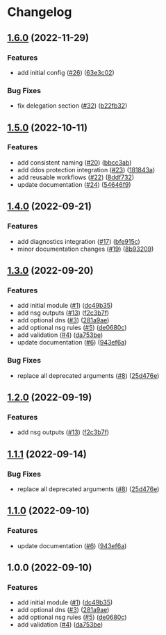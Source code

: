 # Changelog

## [1.6.0](https://github.com/aztfmods/module-azurerm-vnet/compare/v1.5.0...v1.6.0) (2022-11-29)


### Features

* add initial config ([#26](https://github.com/aztfmods/module-azurerm-vnet/issues/26)) ([63e3c02](https://github.com/aztfmods/module-azurerm-vnet/commit/63e3c0274ba23b278ef544a96a35bee03c4fd842))


### Bug Fixes

* fix delegation section ([#32](https://github.com/aztfmods/module-azurerm-vnet/issues/32)) ([b22fb32](https://github.com/aztfmods/module-azurerm-vnet/commit/b22fb32a03234dcbe25fb5bbf60c0fdf3cb5efc9))

## [1.5.0](https://github.com/aztfmods/module-azurerm-vnet/compare/v1.4.0...v1.5.0) (2022-10-11)


### Features

* add consistent naming ([#20](https://github.com/aztfmods/module-azurerm-vnet/issues/20)) ([bbcc3ab](https://github.com/aztfmods/module-azurerm-vnet/commit/bbcc3abcbc3d9c7c24512335ce2db4e00e83c513))
* add ddos protection integration ([#23](https://github.com/aztfmods/module-azurerm-vnet/issues/23)) ([181843a](https://github.com/aztfmods/module-azurerm-vnet/commit/181843abd565786d96e78e11fb4830317cbe7e64))
* add reusable workflows ([#22](https://github.com/aztfmods/module-azurerm-vnet/issues/22)) ([8ddf732](https://github.com/aztfmods/module-azurerm-vnet/commit/8ddf732d4a02ffc2f32296fca6f82960624bfffb))
* update documentation ([#24](https://github.com/aztfmods/module-azurerm-vnet/issues/24)) ([54646f9](https://github.com/aztfmods/module-azurerm-vnet/commit/54646f99b7aa8e742c00de591b094b89a3adb6cd))

## [1.4.0](https://github.com/aztfmods/module-azurerm-vnet/compare/v1.3.0...v1.4.0) (2022-09-21)


### Features

* add diagnostics integration ([#17](https://github.com/aztfmods/module-azurerm-vnet/issues/17)) ([bfe915c](https://github.com/aztfmods/module-azurerm-vnet/commit/bfe915ca4efbb2ef264e66407b8c6e9552e875ba))
* minor documentation changes ([#19](https://github.com/aztfmods/module-azurerm-vnet/issues/19)) ([8b93209](https://github.com/aztfmods/module-azurerm-vnet/commit/8b93209d935f64dee4fcea77f45e1d3a4219308b))

## [1.3.0](https://github.com/aztfmods/module-azurerm-vnet/compare/v1.2.0...v1.3.0) (2022-09-20)


### Features

* add initial module ([#1](https://github.com/aztfmods/module-azurerm-vnet/issues/1)) ([dc49b35](https://github.com/aztfmods/module-azurerm-vnet/commit/dc49b35d1189df4b9d05cf4e98f34da24743737e))
* add nsg outputs ([#13](https://github.com/aztfmods/module-azurerm-vnet/issues/13)) ([f2c3b7f](https://github.com/aztfmods/module-azurerm-vnet/commit/f2c3b7f6975793e645f1f2a7ebb392a5a80c72f4))
* add optional dns ([#3](https://github.com/aztfmods/module-azurerm-vnet/issues/3)) ([281a9ae](https://github.com/aztfmods/module-azurerm-vnet/commit/281a9aea7dc68a6e0c15d14c79d89872d78dc081))
* add optional nsg rules ([#5](https://github.com/aztfmods/module-azurerm-vnet/issues/5)) ([de0680c](https://github.com/aztfmods/module-azurerm-vnet/commit/de0680c74ea3e57bc1636d64e4309f6d390ec5f1))
* add validation ([#4](https://github.com/aztfmods/module-azurerm-vnet/issues/4)) ([da753be](https://github.com/aztfmods/module-azurerm-vnet/commit/da753be82333c8c0e548c680e11a8dc1f8b12cf4))
* update documentation ([#6](https://github.com/aztfmods/module-azurerm-vnet/issues/6)) ([943ef6a](https://github.com/aztfmods/module-azurerm-vnet/commit/943ef6abf194659b756f47944fcdc9e5278d399b))


### Bug Fixes

* replace all deprecated arguments ([#8](https://github.com/aztfmods/module-azurerm-vnet/issues/8)) ([25d476e](https://github.com/aztfmods/module-azurerm-vnet/commit/25d476e3b27e8c7a00880438540471fc333d8f11))

## [1.2.0](https://github.com/aztfmods/module-azurerm-vnet/compare/v1.1.1...v1.2.0) (2022-09-19)


### Features

* add nsg outputs ([#13](https://github.com/aztfmods/module-azurerm-vnet/issues/13)) ([f2c3b7f](https://github.com/aztfmods/module-azurerm-vnet/commit/f2c3b7f6975793e645f1f2a7ebb392a5a80c72f4))

## [1.1.1](https://github.com/dkooll/terraform-azurerm-vnet/compare/v1.1.0...v1.1.1) (2022-09-14)


### Bug Fixes

* replace all deprecated arguments ([#8](https://github.com/dkooll/terraform-azurerm-vnet/issues/8)) ([25d476e](https://github.com/dkooll/terraform-azurerm-vnet/commit/25d476e3b27e8c7a00880438540471fc333d8f11))

## [1.1.0](https://github.com/dkooll/terraform-azurerm-vnet/compare/v1.0.0...v1.1.0) (2022-09-10)


### Features

* update documentation ([#6](https://github.com/dkooll/terraform-azurerm-vnet/issues/6)) ([943ef6a](https://github.com/dkooll/terraform-azurerm-vnet/commit/943ef6abf194659b756f47944fcdc9e5278d399b))

## 1.0.0 (2022-09-10)


### Features

* add initial module ([#1](https://github.com/dkooll/terraform-azurerm-vnet/issues/1)) ([dc49b35](https://github.com/dkooll/terraform-azurerm-vnet/commit/dc49b35d1189df4b9d05cf4e98f34da24743737e))
* add optional dns ([#3](https://github.com/dkooll/terraform-azurerm-vnet/issues/3)) ([281a9ae](https://github.com/dkooll/terraform-azurerm-vnet/commit/281a9aea7dc68a6e0c15d14c79d89872d78dc081))
* add optional nsg rules ([#5](https://github.com/dkooll/terraform-azurerm-vnet/issues/5)) ([de0680c](https://github.com/dkooll/terraform-azurerm-vnet/commit/de0680c74ea3e57bc1636d64e4309f6d390ec5f1))
* add validation ([#4](https://github.com/dkooll/terraform-azurerm-vnet/issues/4)) ([da753be](https://github.com/dkooll/terraform-azurerm-vnet/commit/da753be82333c8c0e548c680e11a8dc1f8b12cf4))
